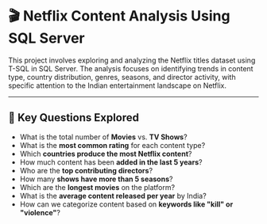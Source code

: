 
# 🎬 Netflix Content Analysis Using SQL Server

This project involves exploring and analyzing the Netflix titles dataset using T-SQL in SQL Server. The analysis focuses on identifying trends in content type, country distribution, genres, seasons, and director activity, with specific attention to the Indian entertainment landscape on Netflix.

---

## 🧠 Key Questions Explored

- What is the total number of **Movies** vs. **TV Shows**?
- What is the **most common rating** for each content type?
- Which **countries produce the most Netflix content**?
- How much content has been **added in the last 5 years**?
- Who are the **top contributing directors**?
- How many **shows have more than 5 seasons**?
- Which are the **longest movies** on the platform?
- What is the **average content released per year** by India?
- How can we categorize content based on **keywords like "kill" or "violence"**?


